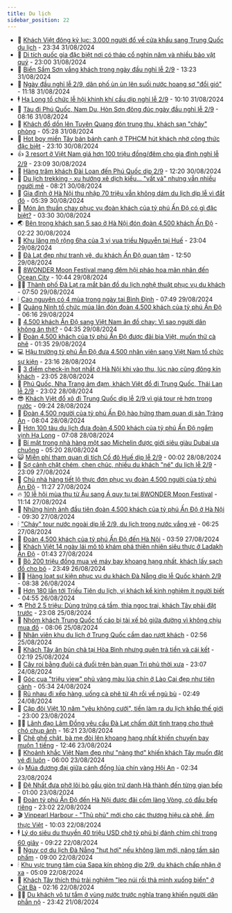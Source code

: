 ```yaml
---
title: Du lịch
sidebar_position: 22
---
```


<!-- dantri-du-lich:START -->
- 🥰 [Khách Việt đông kỷ lục: 3.000 người đổ về cửa khẩu sang Trung Quốc du lịch](https://dantri.com.vn/du-lich/khach-viet-dong-ky-luc-3000-nguoi-do-ve-cua-khau-sang-trung-quoc-du-lich-20240901004122968.htm) - 23:34 31/08/2024
- 🥰 [Di tích quốc gia đặc biệt nơi có tháp cổ nghìn năm và nhiều bảo vật quý](https://dantri.com.vn/du-lich/di-tich-quoc-gia-dac-biet-noi-co-thap-co-nghin-nam-va-nhieu-bao-vat-quy-20240830224455534.htm) - 23:00 31/08/2024
- 🐻 [Biển Sầm Sơn vắng khách trong ngày đầu nghỉ lễ 2/9](https://dantri.com.vn/du-lich/bien-sam-son-vang-khach-trong-ngay-dau-nghi-le-29-20240831185000054.htm) - 13:23 31/08/2024
- 🤩 [Ngày đầu nghỉ lễ 2/9, dân phố ùn ùn lên suối nước hoang sơ &quot;đổi gió&quot;](https://dantri.com.vn/du-lich/ngay-dau-nghi-le-29-dan-pho-un-un-len-suoi-nuoc-hoang-so-doi-gio-20240831160000889.htm) - 11:18 31/08/2024
- 🕴 [Hạ Long tổ chức lễ hội khinh khí cầu dịp nghỉ lễ 2/9](https://dantri.com.vn/du-lich/ha-long-to-chuc-le-hoi-khinh-khi-cau-dip-nghi-le-29-20240831161800663.htm) - 10:10 31/08/2024
- 🤩 [Tàu đi Phú Quốc, Nam Du, Hòn Sơn đông đúc ngày đầu nghỉ lễ 2/9](https://dantri.com.vn/du-lich/tau-di-phu-quoc-nam-du-hon-son-dong-duc-ngay-dau-nghi-le-29-20240831131233347.htm) - 08:16 31/08/2024
- 🤠 [Khách đổ dồn lên Tuyên Quang đón trung thu, khách sạn &quot;cháy&quot; phòng](https://dantri.com.vn/du-lich/khach-do-don-len-tuyen-quang-don-trung-thu-khach-san-chay-phong-20240831121012566.htm) - 05:28 31/08/2024
- 💪 [Hot boy miền Tây bán bánh canh ở TPHCM hút khách nhờ công thức đặc biệt](https://dantri.com.vn/du-lich/hot-boy-mien-tay-ban-banh-canh-o-tphcm-hut-khach-nho-cong-thuc-dac-biet-20240828003754464.htm) - 23:10 30/08/2024
- 👍 [3 resort ở Việt Nam giá hơn 100 triệu đồng/đêm cho gia đình nghỉ lễ 2/9](https://dantri.com.vn/du-lich/3-resort-o-viet-nam-gia-hon-100-trieu-dongdem-cho-gia-dinh-nghi-le-29-20240830163009936.htm) - 23:09 30/08/2024
- 🚦 [Hàng trăm khách Đài Loan đến Phú Quốc dịp 2/9](https://dantri.com.vn/du-lich/hang-tram-khach-dai-loan-den-phu-quoc-dip-29-20240830163620325.htm) - 12:20 30/08/2024
- 💪 [Du lịch trekking - xu hướng xê dịch kiểu… &quot;vất vả&quot; nhưng vẫn nhiều người mê](https://dantri.com.vn/du-lich/du-lich-trekking-xu-huong-xe-dich-kieu-vat-va-nhung-van-nhieu-nguoi-me-20240830142223560.htm) - 08:21 30/08/2024
- 💃 [Gia đình ở Hà Nội thu nhập 70 triệu vẫn không dám du lịch dịp lễ vì đắt đỏ](https://dantri.com.vn/du-lich/gia-dinh-o-ha-noi-thu-nhap-70-trieu-van-khong-dam-du-lich-dip-le-vi-dat-do-20240829230041203.htm) - 05:39 30/08/2024
- 👺 [Món ăn thuần chay phục vụ đoàn khách của tỷ phú Ấn Độ có gì đặc biệt?](https://dantri.com.vn/du-lich/mon-an-thuan-chay-phuc-vu-doan-khach-cua-ty-phu-an-do-co-gi-dac-biet-20240830100303325.htm) - 03:30 30/08/2024
- 🌏 [Bên trong khách sạn 5 sao ở Hà Nội đón đoàn 4.500 khách Ấn Độ](https://dantri.com.vn/du-lich/ben-trong-khach-san-5-sao-o-ha-noi-don-doan-4500-khach-an-do-20240829165905686.htm) - 02:22 30/08/2024
- 🎡 [Khu lăng mộ rộng 6ha của 3 vị vua triều Nguyễn tại Huế](https://dantri.com.vn/du-lich/khu-lang-mo-rong-6ha-cua-3-vi-vua-trieu-nguyen-tai-hue-20240829070038260.htm) - 23:04 29/08/2024
- 🧰 [Đà Lạt đẹp như tranh vẽ, du khách Ấn Độ quan tâm](https://dantri.com.vn/du-lich/da-lat-dep-nhu-tranh-ve-du-khach-an-do-quan-tam-20240829175640758.htm) - 12:50 29/08/2024
- 💂 [8WONDER Moon Festival mang đêm hội pháo hoa mãn nhãn đến Ocean City](https://dantri.com.vn/du-lich/8wonder-moon-festival-mang-dem-hoi-phao-hoa-man-nhan-den-ocean-city-20240829171221391.htm) - 10:44 29/08/2024
- 🧑‍🏫 [Thành phố Đà Lạt ra mắt bản đồ du lịch nghệ thuật phục vụ du khách](https://dantri.com.vn/du-lich/thanh-pho-da-lat-ra-mat-ban-do-du-lich-nghe-thuat-phuc-vu-du-khach-20240829113523592.htm) - 07:50 29/08/2024
- 🕯 [Cao nguyên có 4 mùa trong ngày tại Bình Định](https://dantri.com.vn/du-lich/cao-nguyen-co-4-mua-trong-ngay-tai-binh-dinh-20240829114658252.htm) - 07:49 29/08/2024
- 👀 [Quảng Ninh tổ chức múa lân đón đoàn 4.500 khách của tỷ phú Ấn Độ](https://dantri.com.vn/du-lich/quang-ninh-to-chuc-mua-lan-don-doan-4500-khach-cua-ty-phu-an-do-20240829130435285.htm) - 06:16 29/08/2024
- 🎉 [4.500 khách Ấn Độ sang Việt Nam ăn đồ chay: Vì sao người dân không ăn thịt?](https://dantri.com.vn/du-lich/4500-khach-an-do-sang-viet-nam-an-do-chay-vi-sao-nguoi-dan-khong-an-thit-20240829110720824.htm) - 04:35 29/08/2024
- 🌊 [Đoàn 4.500 khách của tỷ phú Ấn Độ được đãi bia Việt, muốn thử cà phê](https://dantri.com.vn/du-lich/doan-4500-khach-cua-ty-phu-an-do-duoc-dai-bia-viet-muon-thu-ca-phe-20240828223335519.htm) - 01:35 29/08/2024
- 💻 [Hậu trường tỷ phú Ấn Độ đưa 4.500 nhân viên sang Việt Nam tổ chức sự kiện](https://dantri.com.vn/du-lich/hau-truong-ty-phu-an-do-dua-4500-nhan-vien-sang-viet-nam-to-chuc-su-kien-20240828155735726.htm) - 23:16 28/08/2024
- 💪 [3 điểm check-in hot nhất ở Hà Nội khi vào thu, lúc nào cũng đông kín khách](https://dantri.com.vn/du-lich/3-diem-check-in-hot-nhat-o-ha-noi-khi-vao-thu-luc-nao-cung-dong-kin-khach-20240828140511036.htm) - 23:05 28/08/2024
- 👺 [Phú Quốc, Nha Trang ảm đạm, khách Việt đổ đi Trung Quốc, Thái Lan lễ 2/9](https://dantri.com.vn/du-lich/phu-quoc-nha-trang-am-dam-khach-viet-do-di-trung-quoc-thai-lan-le-29-20240828120102707.htm) - 23:02 28/08/2024
- 😎 [Khách Việt đổ xô đi Trung Quốc dịp lễ 2/9 vì giá tour rẻ hơn trong nước](https://dantri.com.vn/du-lich/khach-viet-do-xo-di-trung-quoc-dip-le-29-vi-gia-tour-re-hon-trong-nuoc-20240828144122185.htm) - 09:24 28/08/2024
- 🌋 [Đoàn 4.500 người của tỷ phú Ấn Độ hào hứng tham quan di sản Tràng An](https://dantri.com.vn/du-lich/doan-4500-nguoi-cua-ty-phu-an-do-hao-hung-tham-quan-di-san-trang-an-20240828140500265.htm) - 08:04 28/08/2024
- 🌝 [Hơn 100 tàu du lịch đưa đoàn 4.500 khách của tỷ phú Ấn Độ ngắm vịnh Hạ Long](https://dantri.com.vn/du-lich/hon-100-tau-du-lich-dua-doan-4500-khach-cua-ty-phu-an-do-ngam-vinh-ha-long-20240828113332514.htm) - 07:08 28/08/2024
- 🧠 [Bí mật trong nhà hàng một sao Michelin được giới siêu giàu Dubai ưa chuộng](https://dantri.com.vn/du-lich/bi-mat-trong-nha-hang-mot-sao-michelin-duoc-gioi-sieu-giau-dubai-ua-chuong-20240828025621778.htm) - 05:20 28/08/2024
- 😺 [Miễn phí tham quan di tích Cố đô Huế dịp lễ 2/9](https://dantri.com.vn/du-lich/mien-phi-tham-quan-di-tich-co-do-hue-dip-le-29-20240827153403925.htm) - 00:02 28/08/2024
- 💂 [Sợ cảnh chặt chém, chen chúc, nhiều du khách &quot;né&quot; du lịch lễ 2/9](https://dantri.com.vn/du-lich/so-canh-chat-chem-chen-chuc-nhieu-du-khach-ne-du-lich-le-29-20240824182734717.htm) - 23:09 27/08/2024
- 🌮 [Chủ nhà hàng tiết lộ thực đơn phục vụ đoàn 4.500 người của tỷ phú Ấn Độ](https://dantri.com.vn/du-lich/chu-nha-hang-tiet-lo-thuc-don-phuc-vu-doan-4500-nguoi-cua-ty-phu-an-do-20240827174008073.htm) - 11:27 27/08/2024
- 🔥 [10 lễ hội mùa thu từ Âu sang Á quy tụ tại 8WONDER Moon Festival](https://dantri.com.vn/du-lich/10-le-hoi-mua-thu-tu-au-sang-a-quy-tu-tai-8wonder-moon-festival-20240827170001660.htm) - 11:14 27/08/2024
- 🦏 [Những hình ảnh đầu tiên đoàn 4.500 khách của tỷ phú Ấn Độ ở Hà Nội](https://dantri.com.vn/du-lich/nhung-hinh-anh-dau-tien-doan-4500-khach-cua-ty-phu-an-do-o-ha-noi-20240827162836493.htm) - 09:30 27/08/2024
- 🕯 [&quot;Cháy&quot; tour nước ngoài dịp lễ 2/9, du lịch trong nước vắng vẻ](https://dantri.com.vn/du-lich/chay-tour-nuoc-ngoai-dip-le-29-du-lich-trong-nuoc-vang-ve-20240827113245763.htm) - 06:25 27/08/2024
- 🐻 [Đoàn 4.500 khách của tỷ phú Ấn Độ đến Hà Nội](https://dantri.com.vn/du-lich/doan-4500-khach-cua-ty-phu-an-do-den-ha-noi-20240827105828400.htm) - 03:59 27/08/2024
- 🥸 [Khách Việt 14 ngày lái mô tô khám phá thiên nhiên siêu thực ở Ladakh Ấn Độ](https://dantri.com.vn/du-lich/khach-viet-14-ngay-lai-mo-to-kham-pha-thien-nhien-sieu-thuc-o-ladakh-an-do-20240824091805112.htm) - 01:43 27/08/2024
- 💂 [Bỏ 200 triệu đồng mua vé máy bay khoang hạng nhất, khách lấy sạch đồ cho bõ](https://dantri.com.vn/du-lich/bo-200-trieu-dong-mua-ve-may-bay-khoang-hang-nhat-khach-lay-sach-do-cho-bo-20240826221635533.htm) - 23:49 26/08/2024
- 🧑‍💻 [Hàng loạt sự kiện phục vụ du khách Đà Nẵng dịp lễ Quốc khánh 2/9](https://dantri.com.vn/du-lich/hang-loat-su-kien-phuc-vu-du-khach-da-nang-dip-le-quoc-khanh-29-20240826152336690.htm) - 08:38 26/08/2024
- 💪 [Hơn 180 lần tới Triều Tiên du lịch, vị khách kể kinh nghiệm ít người biết](https://dantri.com.vn/du-lich/hon-180-lan-toi-trieu-tien-du-lich-vi-khach-ke-kinh-nghiem-it-nguoi-biet-20240825213357065.htm) - 04:55 26/08/2024
- ⚗️ [Phở 2,5 triệu: Dùng trứng cá tầm, thìa ngọc trai, khách Tây phải đặt trước](https://dantri.com.vn/du-lich/pho-25-trieu-dung-trung-ca-tam-thia-ngoc-trai-khach-tay-phai-dat-truoc-20240824214414379.htm) - 23:08 25/08/2024
- 🌁 [Nhóm khách Trung Quốc tố cáo bị tài xế bỏ giữa đường vì không chịu mua đồ](https://dantri.com.vn/du-lich/nhom-khach-trung-quoc-to-cao-bi-tai-xe-bo-giua-duong-vi-khong-chiu-mua-do-20240825135015562.htm) - 08:06 25/08/2024
- 🧰 [Nhân viên khu du lịch ở Trung Quốc cầm dao rượt khách](https://dantri.com.vn/du-lich/nhan-vien-khu-du-lich-o-trung-quoc-cam-dao-ruot-khach-20240823122303647.htm) - 02:56 25/08/2024
- 🧰 [Khách Tây ăn bún chả tại Hòa Bình nhưng quên trả tiền và cái kết](https://dantri.com.vn/du-lich/khach-tay-an-bun-cha-tai-hoa-binh-nhung-quen-tra-tien-va-cai-ket-20240824114018025.htm) - 02:19 25/08/2024
- 🎉 [Cây roi bằng đuôi cá đuối trên bàn quan Tri phủ thời xưa](https://dantri.com.vn/du-lich/cay-roi-bang-duoi-ca-duoi-tren-ban-quan-tri-phu-thoi-xua-20240822164939383.htm) - 23:07 24/08/2024
- 🤩 [Góc cua &quot;triệu view&quot; phủ vàng màu lúa chín ở Lào Cai đẹp như tiên cảnh](https://dantri.com.vn/du-lich/goc-cua-trieu-view-phu-vang-mau-lua-chin-o-lao-cai-dep-nhu-tien-canh-20240823224315488.htm) - 05:34 24/08/2024
- 👺 [Rủ nhau đi xếp hàng, uống cà phê từ 4h rồi về ngủ bù](https://dantri.com.vn/du-lich/ru-nhau-di-xep-hang-uong-ca-phe-tu-4h-roi-ve-ngu-bu-20240824082421491.htm) - 02:49 24/08/2024
- 🧠 [Cặp đôi Việt 10 năm &quot;yêu không cưới&quot;, tiền làm ra du lịch khắp thế giới](https://dantri.com.vn/du-lich/cap-doi-viet-10-nam-yeu-khong-cuoi-tien-lam-ra-du-lich-khap-the-gioi-20240823040757931.htm) - 23:00 23/08/2024
- 👨‍🏫 [Lãnh đạo Lâm Đồng yêu cầu Đà Lạt chấm dứt tình trạng cho thuê chó chụp ảnh](https://dantri.com.vn/du-lich/lanh-dao-lam-dong-yeu-cau-da-lat-cham-dut-tinh-trang-cho-thue-cho-chup-anh-20240823200433686.htm) - 16:21 23/08/2024
- 🦅 [Chê ghế chật, bà mẹ đòi lên khoang hạng nhất khiến chuyến bay muộn 1 tiếng](https://dantri.com.vn/du-lich/che-ghe-chat-ba-me-doi-len-khoang-hang-nhat-khien-chuyen-bay-muon-1-tieng-20240821180652080.htm) - 12:46 23/08/2024
- 🌊 [Khoảnh khắc Việt Nam đẹp như &quot;nàng thơ&quot; khiến khách Tây muốn đặt vé đi luôn](https://dantri.com.vn/du-lich/khoanh-khac-viet-nam-dep-nhu-nang-tho-khien-khach-tay-muon-dat-ve-di-luon-20240822231056034.htm) - 06:00 23/08/2024
- 👍 [Múa đương đại giữa cánh đồng lúa chín vàng Hội An](https://dantri.com.vn/du-lich/mua-duong-dai-giua-canh-dong-lua-chin-vang-hoi-an-20240823085032930.htm) - 02:34 23/08/2024
- 🫶 [Đệ Nhất đưa phở lõi bò gầu giòn trứ danh Hà thành đến từng gian bếp](https://dantri.com.vn/du-lich/de-nhat-dua-pho-loi-bo-gau-gion-tru-danh-ha-thanh-den-tung-gian-bep-20240822175456728.htm) - 01:00 23/08/2024
- 💯 [Đoàn tỷ phú Ấn Độ đến Hà Nội được đãi cốm làng Vòng, có đầu bếp riêng](https://dantri.com.vn/du-lich/doan-ty-phu-an-do-den-ha-noi-duoc-dai-com-lang-vong-co-dau-bep-rieng-20240822193331010.htm) - 23:02 22/08/2024
- 🎬 [Vinpearl Harbour - &quot;Thủ phủ&quot; mới cho các thương hiệu cà phê, ẩm thực Việt](https://dantri.com.vn/du-lich/vinpearl-harbour-thu-phu-moi-cho-cac-thuong-hieu-ca-phe-am-thuc-viet-20240822165656556.htm) - 10:03 22/08/2024
- 🕴 [Lý do siêu du thuyền 40 triệu USD chở tỷ phú bị đánh chìm chỉ trong 60 giây](https://dantri.com.vn/du-lich/ly-do-sieu-du-thuyen-40-trieu-usd-cho-ty-phu-bi-danh-chim-chi-trong-60-giay-20240822155818940.htm) - 09:22 22/08/2024
- 🦅 [Nguy cơ du lịch Đà Nẵng &quot;hụt hơi&quot; nếu không làm mới, nâng tầm sản phẩm](https://dantri.com.vn/du-lich/nguy-co-du-lich-da-nang-hut-hoi-neu-khong-lam-moi-nang-tam-san-pham-20240822145834988.htm) - 09:00 22/08/2024
- 🕯 [Khu vực trung tâm của Sapa kín phòng dịp 2/9, du khách chấp nhận ở xa](https://dantri.com.vn/du-lich/khu-vuc-trung-tam-cua-sapa-kin-phong-dip-29-du-khach-chap-nhan-o-xa-20240822120657258.htm) - 05:09 22/08/2024
- 🥸 [Khách Tây thích thú trải nghiệm &quot;leo núi rồi thả mình xuống biển&quot; ở Cát Bà](https://dantri.com.vn/du-lich/khach-tay-thich-thu-trai-nghiem-leo-nui-roi-tha-minh-xuong-bien-o-cat-ba-20240821091834910.htm) - 02:16 22/08/2024
- 👨‍🏫 [Du khách vô tư tắm ở vùng nước trước nghĩa trang khiến người dân phẫn nộ](https://dantri.com.vn/du-lich/du-khach-vo-tu-tam-o-vung-nuoc-truoc-nghia-trang-khien-nguoi-dan-phan-no-20240821164105879.htm) - 23:42 21/08/2024<!-- dantri-du-lich:END -->
